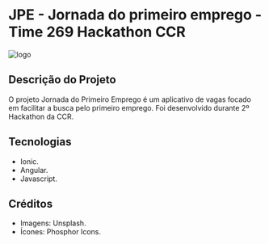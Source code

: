 # JPE - Jornada do primeiro emprego - Time 269 Hackathon CCR

![logo](https://user-images.githubusercontent.com/45687654/104857450-70595080-58f7-11eb-92d4-a9945c1ed178.png)

## Descrição do Projeto
O projeto Jornada do Primeiro Emprego é um aplicativo de vagas focado em facilitar a busca pelo primeiro emprego. Foi desenvolvido durante 2º Hackathon da CCR. 

## Tecnologias 
- Ionic.
- Angular.
- Javascript.

## Créditos
- Imagens: Unsplash.
- Ícones:  Phosphor Icons.
